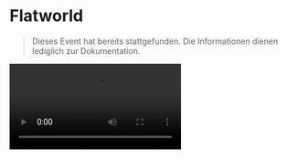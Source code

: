# Flatworld

> Dieses Event hat bereits stattgefunden. Die Informationen dienen lediglich zur Dokumentation.
>

<video src="https://www.youtube.com/watch?v=l96KwwMBWzw" />

[Map Download](https://drive.google.com/file/d/1F3PMXmnfSsb2l-OxLV8HLBev5E0jb4MU/)

> Das Event läuft vom **07.06.2024** um **19:00 Uhr** bis **09.06.2024** um **19:00 Uhr**.
>

## Über das Event

In dem Flatworld-Event tretet ihr in einer kompletten Flatworld an. Sowohl die Overworld, als auch der Nether und das End sind komplett flach.
Die Challange ist, zusammenzuarbeiten um an seltene Rohstoffe zu gelangen und am Ende etwas Erstaunliches zu erschaffen.

Tipp: Viele Items könnt ihr in dieser Welt nur durch das finden von Strukturen erhalten. Arbeitet am besten mit anderen Spielern zusammen. Dies ist kein Gegeneinander, sondern ein Miteinander!

## Zusätzliche Regeln {id="rules"}

1. **Spielmodifikationen, die dir keinen unfairen Vorteil gegenüber anderen verschaffen sind
   erlaubt**, solange sie die Kommunikation zwischen Server und Client nicht verändern. Andere
   Modifikationen und/oder Hacked-Clients sind strengstens untersagt. Außerdem weisen wir darauf
   hin, dass alles, was eine Tätigkeit des Spielers automatisiert, untersagt ist, egal ob es sich um
   Minecraft-Modifikationen, externe Software, Exploits, Hardware oder sonstige Möglichkeiten
   handelt. Bitte stelle sicher, dass alle Modifikationen, die du verwendest,
   ausschließlich clientseitig sind und das Verhalten des Spiels nicht verändern. Modifikationen, welche das Ziel
   haben AntiCheat-Maßnahmen zu umgehen oder auszutricksen, sind ebenfalls nicht gestattet. Alleine das Betreten des
   Servers mit einer unerlaubten Modifikation wird bereits als Verstoß angesehen und kann zu einem Ausschluss führen.
   Sollte es also nicht klar sein, ob eine Modifikation erlaubt ist, verwendet sie
   nicht, [werft einen Blick auf die Liste geprüfter Mods](verified-mods.md "Liste der geprüften Modifikationen")
   oder [kontaktiert den Support](support.md "Support, Erstattungen & Bugreport").

   > Explizit verbotene Modifikationen für dieses Event sind unter anderem: **Freecam**, **MouseWheelie**, **AutoClicker**,
   > **Macros**, sowie **jegliche Formen von X-Ray oder CaveFindern**!
   >
   {style="warning"}

2. **Exploiting, also das Ausnutzen von Fehlern oder Funktionen, die offensichtlich nicht so beabsichtigt sind, sind
   untersagt.** Darunter zählt beispielsweise das Dupen von Items, Versuche den Server absichtlich zum
   Absturz zu bringen, aber auch das Ausnutzen von Fehlern in Plugins oder sonstigen Features, um sich z.B. einen
   Vorteil zu verschaffen.
3. **Griefing wird zu keiner Zeit toleriert**. Sollte uns auffallen, dass du Gebäude oder Bauwerke
   von anderen Spielern zerstörst, andere Spieler bestiehlst oder tötest, obwohl dies nicht vorgesehen ist, droht ein sofortiger
   Ausschluss vom Server.

## Q&amp;A

{collapsible="true" default-state="collapsed"}
Wann beginnt das Event?
: Das Event läuft voraussichtlich vom **07.06.2024** um **19:00 Uhr** bis **09.06.2024** um **19:00 Uhr**.

Welche Version von Minecraft wird benötigt?
: Das Event wird in der Version **1.20.4-1.20.6** stattfinden.

Was passiert, wenn ich gegen die Regeln verstoße?
: Regelverstöße werden ernst genommen und können zum dauerhaften Ausschluss vom gesamten Server führen. Haltet euch
bitte an die Regeln, um ein faires und spaßiges Event für alle zu gewährleisten.

Ist PvP aktiviert?
: Nein, PvP ist während des Events deaktiviert. Allerdings kann es manuell durch CastCrafter aktiviert werden.

Kann man auch später noch dem Event beitreten?
: Ja, auch wenn das Event bereits begonnen hat, kannst du jederzeit dem Event beitreten. Wenn allerdings die maximale
Spieleranzahl erreicht ist, kann es sein, dass du dich in die Warteschlange einreihen musst.
